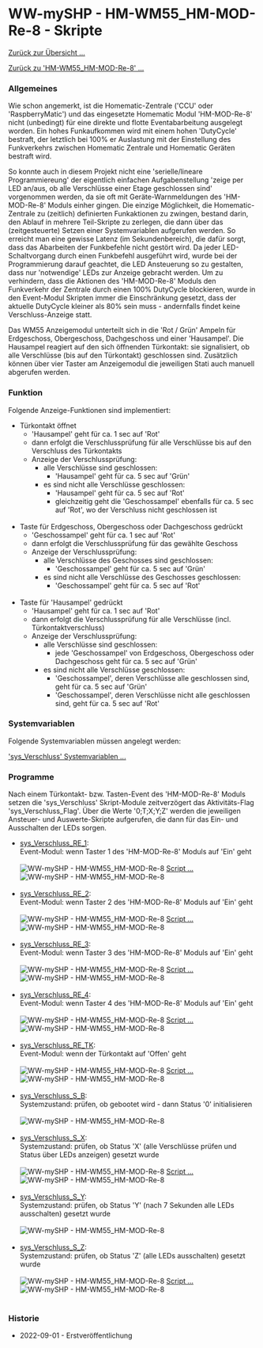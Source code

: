 # WW-mySHP - HM-WM55_HM-MOD-Re-8 - Skripte

[Zurück zur Übersicht ...](../README.md)

[Zurück zu 'HM-WM55_HM-MOD-Re-8' ...](./README.md)

### Allgemeines
Wie schon angemerkt, ist die Homematic-Zentrale ('CCU' oder 'RaspberryMatic') und das eingesetzte Homematic Modul 'HM-MOD-Re-8' nicht (unbedingt) für eine direkte und flotte Eventabarbeitung ausgelegt worden. Ein hohes Funkaufkommen wird mit einem hohen 'DutyCycle' bestraft, der letztlich bei 100% er Auslastung mit der Einstellung des Funkverkehrs zwischen Homematic Zentrale und Homematic Geräten bestraft wird.

So konnte auch in diesem Projekt nicht eine 'serielle/lineare Programmiereung' der eigentlich einfachen Aufgabenstellung 'zeige per LED an/aus, ob alle Verschlüsse einer Etage geschlossen sind' vorgenommen werden, da sie oft mit Geräte-Warnmeldungen des 'HM-MOD-Re-8' Moduls einher gingen. Die einzige Möglichkeit, die Homematic-Zentrale zu (zeitlich) definierten Funkaktionen zu zwingen, bestand darin, den Ablauf in mehrere Teil-Skripte zu zerlegen, die dann über das (zeitgesteuerte) Setzen einer Systemvariablen aufgerufen werden. So erreicht man eine gewisse Latenz (im Sekundenbereich), die dafür sorgt, dass das Abarbeiten der Funkbefehle nicht gestört wird. Da jeder LED-Schaltvorgang durch einen Funkbefehl ausgeführt wird, wurde bei der Programmierung darauf geachtet, die LED Ansteuerung so zu gestalten, dass nur 'notwendige' LEDs zur Anzeige gebracht werden. Um zu verhindern, dass die Aktionen des 'HM-MOD-Re-8' Moduls den Funkverkehr der Zentrale durch einen 100% DutyCycle blockieren, wurde in den Event-Modul Skripten immer die Einschränkung gesetzt, dass der aktuelle DutyCycle kleiner als 80% sein muss - andernfalls findet keine Verschluss-Anzeige statt.

Das WM55 Anzeigemodul unterteilt sich in die 'Rot / Grün' Ampeln für Erdgeschoss, Obergeschoss, Dachgeschoss und einer 'Hausampel'. Die Hausampel reagiert auf den sich öffnenden Türkontakt: sie signalisiert, ob alle Verschlüsse (bis auf den Türkontakt) geschlossen sind. Zusätzlich können über vier Taster am Anzeigemodul die jeweiligen Stati auch manuell abgerufen werden.

### Funktion
Folgende Anzeige-Funktionen sind implementiert:

- Türkontakt öffnet
    - 'Hausampel' geht für ca. 1 sec auf 'Rot'
    - dann erfolgt die Verschlussprüfung für alle Verschlüsse bis auf den Verschluss des Türkontakts
    - Anzeige der Verschlussprüfung:
      - alle Verschlüsse sind geschlossen:
        - 'Hausampel' geht für ca. 5 sec auf 'Grün'
      - es sind nicht alle Verschlüsse geschlossen:
        - 'Hausampel' geht für ca. 5 sec auf 'Rot'
        - gleichzeitig geht die 'Geschossampel' ebenfalls für ca. 5 sec auf 'Rot', wo der Verschluss nicht geschlossen ist
</br></br>
- Taste für Erdgeschoss, Obergeschoss oder Dachgeschoss gedrückt
    - 'Geschossampel' geht für ca. 1 sec auf 'Rot'
    - dann erfolgt die Verschlussprüfung für das gewählte Geschoss
    - Anzeige der Verschlussprüfung:
      - alle Verschlüsse des Geschosses sind geschlossen:
        - 'Geschossampel' geht für ca. 5 sec auf 'Grün'
      - es sind nicht alle Verschlüsse des Geschosses geschlossen:
        - 'Geschossampel' geht für ca. 5 sec auf 'Rot'
</br></br>
- Taste für 'Hausampel' gedrückt
    - 'Hausampel' geht für ca. 1 sec auf 'Rot'
    - dann erfolgt die Verschlussprüfung  für alle Verschlüsse (incl. Türkontaktverschluss)
    - Anzeige der Verschlussprüfung:
      - alle Verschlüsse sind geschlossen:
        - jede 'Geschossampel' von Erdgeschoss, Obergeschoss oder Dachgeschoss geht für ca. 5 sec auf 'Grün'
      - es sind nicht alle Verschlüsse geschlossen:
        - 'Geschossampel', deren Verschlüsse alle geschlossen sind, geht für ca. 5 sec auf 'Grün'
        - 'Geschossampel', deren Verschlüsse nicht alle geschlossen sind, geht für ca. 5 sec auf 'Rot'

### Systemvariablen
Folgende Systemvariablen müssen angelegt werden:

['sys_Verschluss' Systemvariablen ...](./bin/sys_Verschluss_Systemvariablen.txt)

### Programme
Nach einem Türkontakt- bzw. Tasten-Event des 'HM-MOD-Re-8' Moduls setzen die 'sys_Verschluss' Skript-Module zeitverzögert das Aktivitäts-Flag 'sys_Verschluss_Flag'. Über die Werte '0;T;X;Y;Z' werden die jeweiligen Ansteuer- und Auswerte-Skripte aufgerufen, die dann für das Ein- und Ausschalten der LEDs sorgen.

- [sys_Verschluss_RE_1](./bin/sys_Verschluss_RE_1.txt):</br>
  Event-Modul: wenn Taster 1 des 'HM-MOD-Re-8' Moduls auf 'Ein' geht
  </br></br>
  ![WW-mySHP - HM-WM55_HM-MOD-Re-8](./img/SHP_HM-WM55_HM-MOD-Re-8_sys_Verschluss_RE_1_1.jpg "")
  [Script ...](./bin/sys_Verschluss_RE_1_Script.txt)
 ![WW-mySHP - HM-WM55_HM-MOD-Re-8](./img/SHP_HM-WM55_HM-MOD-Re-8_sys_Verschluss_RE_1_2.jpg "")
  </br></br>
- [sys_Verschluss_RE_2](./bin/sys_Verschluss_RE_2.txt):</br>
  Event-Modul: wenn Taster 2 des 'HM-MOD-Re-8' Moduls auf 'Ein' geht
  </br></br>
  ![WW-mySHP - HM-WM55_HM-MOD-Re-8](./img/SHP_HM-WM55_HM-MOD-Re-8_sys_Verschluss_RE_2_1.jpg "")
  [Script ...](./bin/sys_Verschluss_RE_2_Script.txt)
 ![WW-mySHP - HM-WM55_HM-MOD-Re-8](./img/SHP_HM-WM55_HM-MOD-Re-8_sys_Verschluss_RE_2_2.jpg "")
  </br></br>
- [sys_Verschluss_RE_3](./bin/sys_Verschluss_RE_3.txt):</br>
  Event-Modul: wenn Taster 3 des 'HM-MOD-Re-8' Moduls auf 'Ein' geht
  </br></br>
  ![WW-mySHP - HM-WM55_HM-MOD-Re-8](./img/SHP_HM-WM55_HM-MOD-Re-8_sys_Verschluss_RE_3_1.jpg "")
  [Script ...](./bin/sys_Verschluss_RE_3_Script.txt)
 ![WW-mySHP - HM-WM55_HM-MOD-Re-8](./img/SHP_HM-WM55_HM-MOD-Re-8_sys_Verschluss_RE_3_2.jpg "")
  </br></br>
- [sys_Verschluss_RE_4](./bin/sys_Verschluss_RE_4.txt):</br>
  Event-Modul: wenn Taster 4 des 'HM-MOD-Re-8' Moduls auf 'Ein' geht
  </br></br>
  ![WW-mySHP - HM-WM55_HM-MOD-Re-8](./img/SHP_HM-WM55_HM-MOD-Re-8_sys_Verschluss_RE_4_1.jpg "")
  [Script ...](./bin/sys_Verschluss_RE_4_Script.txt)
 ![WW-mySHP - HM-WM55_HM-MOD-Re-8](./img/SHP_HM-WM55_HM-MOD-Re-8_sys_Verschluss_RE_4_2.jpg "")
  </br></br>
- [sys_Verschluss_RE_TK](./bin/sys_Verschluss_RE_TK.txt):</br>
  Event-Modul: wenn der Türkontakt auf 'Offen' geht
  </br></br>
  ![WW-mySHP - HM-WM55_HM-MOD-Re-8](./img/SHP_HM-WM55_HM-MOD-Re-8_sys_Verschluss_RE_TK_1.jpg "")
  [Script ...](./bin/sys_Verschluss_RE_TK_Script.txt)
 ![WW-mySHP - HM-WM55_HM-MOD-Re-8](./img/SHP_HM-WM55_HM-MOD-Re-8_sys_Verschluss_RE_TK_2.jpg "")
  </br></br>
- [sys_Verschluss_S_B](./bin/sys_Verschluss_S_B.txt):</br>
  Systemzustand: prüfen, ob gebootet wird - dann Status '0' initialisieren
  </br></br>
  ![WW-mySHP - HM-WM55_HM-MOD-Re-8](./img/SHP_HM-WM55_HM-MOD-Re-8_sys_Verschluss_S_B.jpg "")
  </br></br>
- [sys_Verschluss_S_X](./bin/sys_Verschluss_S_X.txt):</br>
  Systemzustand: prüfen, ob Status 'X' (alle Verschlüsse prüfen und Status über LEDs anzeigen) gesetzt wurde
  </br></br>
  ![WW-mySHP - HM-WM55_HM-MOD-Re-8](./img/SHP_HM-WM55_HM-MOD-Re-8_sys_Verschluss_S_X_1.jpg "")
  [Script ...](./bin/sys_Verschluss_S_X_Script.txt)
  ![WW-mySHP - HM-WM55_HM-MOD-Re-8](./img/SHP_HM-WM55_HM-MOD-Re-8_sys_Verschluss_S_X_2.jpg "")
  </br></br>
- [sys_Verschluss_S_Y](./bin/sys_Verschluss_S_Y.txt):</br>
  Systemzustand: prüfen, ob Status 'Y' (nach 7 Sekunden alle LEDs ausschalten) gesetzt wurde
  </br></br>
  ![WW-mySHP - HM-WM55_HM-MOD-Re-8](./img/SHP_HM-WM55_HM-MOD-Re-8_sys_Verschluss_S_Y.jpg "")
  </br></br>
- [sys_Verschluss_S_Z](./bin/sys_Verschluss_S_Z.txt):</br>
  Systemzustand: prüfen, ob Status 'Z' (alle LEDs ausschalten) gesetzt wurde
  </br></br>
  ![WW-mySHP - HM-WM55_HM-MOD-Re-8](./img/SHP_HM-WM55_HM-MOD-Re-8_sys_Verschluss_S_Z_1.jpg "")
  [Script ...](./bin/sys_Verschluss_S_Z_Script.txt)
  ![WW-mySHP - HM-WM55_HM-MOD-Re-8](./img/SHP_HM-WM55_HM-MOD-Re-8_sys_Verschluss_S_Z_2.jpg "")
  </br></br>

### Historie
- 2022-09-01 - Erstveröffentlichung
